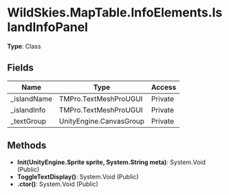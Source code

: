 ﻿# WildSkies.MapTable.InfoElements.IslandInfoPanel

**Type**: Class

## Fields

| Name | Type | Access |
|------|------|--------|
| _islandName | TMPro.TextMeshProUGUI | Private |
| _islandInfo | TMPro.TextMeshProUGUI | Private |
| _textGroup | UnityEngine.CanvasGroup | Private |

## Methods

- **Init(UnityEngine.Sprite sprite, System.String meta)**: System.Void (Public)
- **ToggleTextDisplay()**: System.Void (Public)
- **.ctor()**: System.Void (Public)

